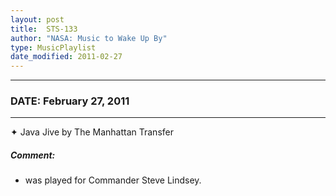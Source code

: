 ```yaml
---
layout: post
title:  STS-133
author: "NASA: Music to Wake Up By"
type: MusicPlaylist
date_modified: 2011-02-27
---
```


----
### DATE: February 27, 2011
----
✦ Java Jive by The Manhattan Transfer

##### Comment:
* was played for Commander Steve Lindsey.
